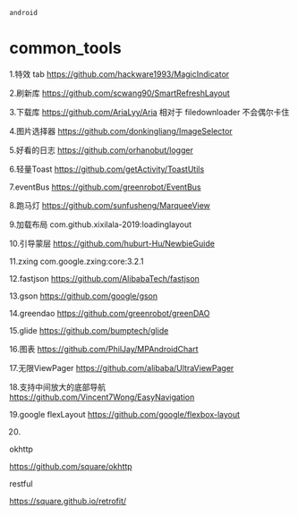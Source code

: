 ```
android
```

# common_tools



1.特效 tab https://github.com/hackware1993/MagicIndicator

2.刷新库 https://github.com/scwang90/SmartRefreshLayout

3.下载库 https://github.com/AriaLyy/Aria 相对于 filedownloader 不会偶尔卡住

4.图片选择器 https://github.com/donkingliang/ImageSelector

5.好看的日志 https://github.com/orhanobut/logger

6.轻量Toast https://github.com/getActivity/ToastUtils

7.eventBus https://github.com/greenrobot/EventBus

8.跑马灯 https://github.com/sunfusheng/MarqueeView

9.加载布局 com.github.xixilala-2019:loadinglayout

10.引导蒙层 https://github.com/huburt-Hu/NewbieGuide

11.zxing com.google.zxing:core:3.2.1

12.fastjson https://github.com/AlibabaTech/fastjson

13.gson https://github.com/google/gson

14.greendao https://github.com/greenrobot/greenDAO

15.glide https://github.com/bumptech/glide

16.图表 https://github.com/PhilJay/MPAndroidChart

17.无限ViewPager https://github.com/alibaba/UltraViewPager

18.支持中间放大的底部导航 https://github.com/Vincent7Wong/EasyNavigation

19.google flexLayout https://github.com/google/flexbox-layout

20.



okhttp

https://github.com/square/okhttp



restful 

https://square.github.io/retrofit/



